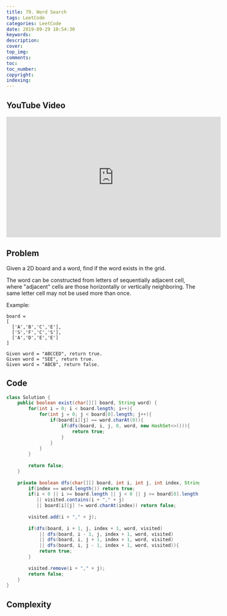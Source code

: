 ```yaml
---
title: 79. Word Search
tags: LeetCode
categories: LeetCode
date: 2019-09-29 10:54:30
keywords:
description:
cover:
top_img:
comments:
toc:
toc_number:
copyright:
indexing:
---
```

## YouTube Video
<iframe width="560" height="315" src="https://www.youtube.com/embed/vNTxFET-Nxk" frameborder="0" allow="accelerometer; autoplay; encrypted-media; gyroscope; picture-in-picture" allowfullscreen></iframe>

## Problem
Given a 2D board and a word, find if the word exists in the grid.

The word can be constructed from letters of sequentially adjacent cell, where "adjacent" cells are those horizontally or vertically neighboring. The same letter cell may not be used more than once.

Example:
```
board =
[
  ['A','B','C','E'],
  ['S','F','C','S'],
  ['A','D','E','E']
]

Given word = "ABCCED", return true.
Given word = "SEE", return true.
Given word = "ABCB", return false.
```

## Code
```java
class Solution {
    public boolean exist(char[][] board, String word) {
        for(int i = 0; i < board.length; i++){
            for(int j = 0; j < board[0].length; j++){
                if(board[i][j] == word.charAt(0)){
                    if(dfs(board, i, j, 0, word, new HashSet<>())){
                        return true;
                    }
                }
            }
        }
        
        return false;
    }
    
    private boolean dfs(char[][] board, int i, int j, int index, String word, HashSet<String> visited){
        if(index == word.length()) return true;
        if(i < 0 || i >= board.length || j < 0 || j >= board[0].length 
           || visited.contains(i + "," + j)
           || board[i][j] != word.charAt(index)) return false;
        
        visited.add(i + "," + j);
        
        if(dfs(board, i + 1, j, index + 1, word, visited)
            || dfs(board, i - 1, j, index + 1, word, visited)
            || dfs(board, i, j + 1, index + 1, word, visited)
            || dfs(board, i, j - 1, index + 1, word, visited)){
            return true;
        }
        
        visited.remove(i + "," + j);
        return false;
    }
}
```

## Complexity
